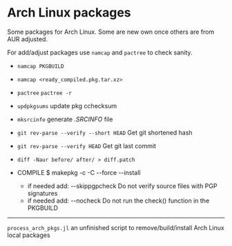 # Arch Linux packages

Some packages for Arch Linux. Some are new own once others are from AUR adjusted.

For add/adjust packages use `namcap` and `pactree` to check sanity.

* `namcap PKGBUILD`
* `namcap <ready_compiled.pkg.tar.xz>`

* `pactree` `pactree -r`

* `updpkgsums` update pkg cchecksum
* `mksrcinfo` generate *.SRCINFO* file

* `git rev-parse --verify --short HEAD` Get git shortened hash
* `git rev-parse --verify HEAD` Get git last commit

* `diff -Naur before/ after/ > diff.patch`

* COMPILE
    $ makepkg -c -C --force --install

	* if needed add: --skippgpcheck     Do not verify source files with PGP signatures
	* if needed add: --nocheck          Do not run the check() function in the PKGBUILD

---

`process_arch_pkgs.jl` an unfinished script to remove/build/install Arch Linux local packages
